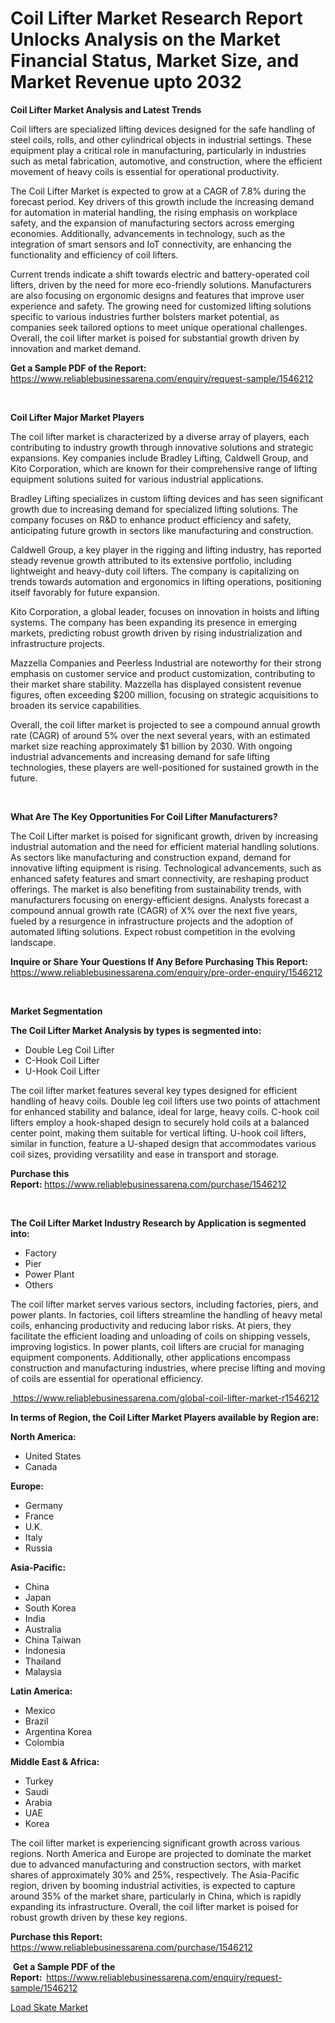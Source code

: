 <p><h1>Coil Lifter Market Research Report Unlocks Analysis on the Market Financial Status, Market Size, and Market Revenue upto 2032</h1></p><p><strong>Coil Lifter Market Analysis and Latest Trends</strong></p>
<p><p>Coil lifters are specialized lifting devices designed for the safe handling of steel coils, rolls, and other cylindrical objects in industrial settings. These equipment play a critical role in manufacturing, particularly in industries such as metal fabrication, automotive, and construction, where the efficient movement of heavy coils is essential for operational productivity.</p><p>The Coil Lifter Market is expected to grow at a CAGR of 7.8% during the forecast period. Key drivers of this growth include the increasing demand for automation in material handling, the rising emphasis on workplace safety, and the expansion of manufacturing sectors across emerging economies. Additionally, advancements in technology, such as the integration of smart sensors and IoT connectivity, are enhancing the functionality and efficiency of coil lifters.</p><p>Current trends indicate a shift towards electric and battery-operated coil lifters, driven by the need for more eco-friendly solutions. Manufacturers are also focusing on ergonomic designs and features that improve user experience and safety. The growing need for customized lifting solutions specific to various industries further bolsters market potential, as companies seek tailored options to meet unique operational challenges. Overall, the coil lifter market is poised for substantial growth driven by innovation and market demand.</p></p>
<p><strong>Get a Sample PDF of the Report:&nbsp;</strong> <a href="https://www.reliablebusinessarena.com/enquiry/request-sample/1546212?utm_campaign=2262&utm_medium=2&utm_source=Github&utm_content=ia&utm_term=17022025&utm_id=coil-lifter">https://www.reliablebusinessarena.com/enquiry/request-sample/1546212</a></p>
<p>&nbsp;</p>
<p><strong>Coil Lifter Major Market Players</strong></p>
<p><p>The coil lifter market is characterized by a diverse array of players, each contributing to industry growth through innovative solutions and strategic expansions. Key companies include Bradley Lifting, Caldwell Group, and Kito Corporation, which are known for their comprehensive range of lifting equipment solutions suited for various industrial applications.</p><p>Bradley Lifting specializes in custom lifting devices and has seen significant growth due to increasing demand for specialized lifting solutions. The company focuses on R&D to enhance product efficiency and safety, anticipating future growth in sectors like manufacturing and construction.</p><p>Caldwell Group, a key player in the rigging and lifting industry, has reported steady revenue growth attributed to its extensive portfolio, including lightweight and heavy-duty coil lifters. The company is capitalizing on trends towards automation and ergonomics in lifting operations, positioning itself favorably for future expansion.</p><p>Kito Corporation, a global leader, focuses on innovation in hoists and lifting systems. The company has been expanding its presence in emerging markets, predicting robust growth driven by rising industrialization and infrastructure projects.</p><p>Mazzella Companies and Peerless Industrial are noteworthy for their strong emphasis on customer service and product customization, contributing to their market share stability. Mazzella has displayed consistent revenue figures, often exceeding $200 million, focusing on strategic acquisitions to broaden its service capabilities.</p><p>Overall, the coil lifter market is projected to see a compound annual growth rate (CAGR) of around 5% over the next several years, with an estimated market size reaching approximately $1 billion by 2030. With ongoing industrial advancements and increasing demand for safe lifting technologies, these players are well-positioned for sustained growth in the future.</p></p>
<p>&nbsp;</p>
<p><strong>What Are The Key Opportunities For Coil Lifter Manufacturers?</strong></p>
<p><p>The Coil Lifter market is poised for significant growth, driven by increasing industrial automation and the need for efficient material handling solutions. As sectors like manufacturing and construction expand, demand for innovative lifting equipment is rising. Technological advancements, such as enhanced safety features and smart connectivity, are reshaping product offerings. The market is also benefiting from sustainability trends, with manufacturers focusing on energy-efficient designs. Analysts forecast a compound annual growth rate (CAGR) of X% over the next five years, fueled by a resurgence in infrastructure projects and the adoption of automated lifting solutions. Expect robust competition in the evolving landscape.</p></p>
<p><strong>Inquire or Share Your Questions If Any Before Purchasing This Report:</strong> <a href="https://www.reliablebusinessarena.com/enquiry/pre-order-enquiry/1546212?utm_campaign=2262&utm_medium=2&utm_source=Github&utm_content=ia&utm_term=17022025&utm_id=coil-lifter">https://www.reliablebusinessarena.com/enquiry/pre-order-enquiry/1546212</a></p>
<p>&nbsp;</p>
<p><strong>Market Segmentation</strong></p>
<p><strong>The Coil Lifter Market Analysis by types is segmented into:</strong></p>
<p><ul><li>Double Leg Coil Lifter</li><li>C-Hook Coil Lifter</li><li>U-Hook Coil Lifter</li></ul></p>
<p><p>The coil lifter market features several key types designed for efficient handling of heavy coils. Double leg coil lifters use two points of attachment for enhanced stability and balance, ideal for large, heavy coils. C-hook coil lifters employ a hook-shaped design to securely hold coils at a balanced center point, making them suitable for vertical lifting. U-hook coil lifters, similar in function, feature a U-shaped design that accommodates various coil sizes, providing versatility and ease in transport and storage.</p></p>
<p><strong>Purchase this Report:&nbsp;</strong><a href="https://www.reliablebusinessarena.com/purchase/1546212?utm_campaign=2262&utm_medium=2&utm_source=Github&utm_content=ia&utm_term=17022025&utm_id=coil-lifter">https://www.reliablebusinessarena.com/purchase/1546212</a></p>
<p>&nbsp;</p>
<p><strong>The Coil Lifter Market Industry Research by Application is segmented into:</strong></p>
<p><ul><li>Factory</li><li>Pier</li><li>Power Plant</li><li>Others</li></ul></p>
<p><p>The coil lifter market serves various sectors, including factories, piers, and power plants. In factories, coil lifters streamline the handling of heavy metal coils, enhancing productivity and reducing labor risks. At piers, they facilitate the efficient loading and unloading of coils on shipping vessels, improving logistics. In power plants, coil lifters are crucial for managing equipment components. Additionally, other applications encompass construction and manufacturing industries, where precise lifting and moving of coils are essential for operational efficiency.</p></p>
<p><a href="https://www.reliablebusinessarena.com/global-coil-lifter-market-r1546212?utm_campaign=2262&utm_medium=2&utm_source=Github&utm_content=ia&utm_term=17022025&utm_id=coil-lifter">&nbsp;https://www.reliablebusinessarena.com/global-coil-lifter-market-r1546212</a></p>
<p><strong>In terms of Region, the Coil Lifter Market Players available by Region are:</strong></p>
<p>
    <p> <strong> North America: </strong>
        <ul>
            <li>United States</li>
            <li>Canada</li>
        </ul>
        </p> 
    <p> <strong> Europe: </strong>
        <ul>
            <li>Germany</li>
            <li>France</li>
            <li>U.K.</li>
            <li>Italy</li>
            <li>Russia</li>
        </ul>
        </p> 
    <p> <strong> Asia-Pacific: </strong>
        <ul>
            <li>China</li>
            <li>Japan</li>
            <li>South Korea</li>
            <li>India</li>
            <li>Australia</li>
            <li>China Taiwan</li>
            <li>Indonesia</li>
            <li>Thailand</li>
            <li>Malaysia</li>
        </ul>
        </p> 
    <p> <strong> Latin America: </strong>
        <ul>
            <li>Mexico</li>
            <li>Brazil</li>
            <li>Argentina Korea</li>
            <li>Colombia</li>
        </ul>
        </p> 
    <p> <strong> Middle East & Africa: </strong>
        <ul>
            <li>Turkey</li>
            <li>Saudi</li>
            <li>Arabia</li>
            <li>UAE</li>
            <li>Korea</li>
        </ul>
    </p>
    </p>
<p><p>The coil lifter market is experiencing significant growth across various regions. North America and Europe are projected to dominate the market due to advanced manufacturing and construction sectors, with market shares of approximately 30% and 25%, respectively. The Asia-Pacific region, driven by booming industrial activities, is expected to capture around 35% of the market share, particularly in China, which is rapidly expanding its infrastructure. Overall, the coil lifter market is poised for robust growth driven by these key regions.</p></p>
<p><strong>Purchase this Report: </strong><a href="https://www.reliablebusinessarena.com/purchase/1546212?utm_campaign=2262&utm_medium=2&utm_source=Github&utm_content=ia&utm_term=17022025&utm_id=coil-lifter">https://www.reliablebusinessarena.com/purchase/1546212</a></p>
<p>&nbsp;<strong>Get a Sample PDF of the Report:&nbsp;&nbsp;</strong><a href="https://www.reliablebusinessarena.com/enquiry/request-sample/1546212?utm_campaign=2262&utm_medium=2&utm_source=Github&utm_content=ia&utm_term=17022025&utm_id=coil-lifter">https://www.reliablebusinessarena.com/enquiry/request-sample/1546212</a></p>
<p><strong></strong></p>
<p><p><a href="https://github.com/leopardmicheal7019/Market-Research-Report-List-1/blob/main/load-skate-market.md?utm_campaign=2262&utm_medium=2&utm_source=Github&utm_content=ia&utm_term=17022025&utm_id=coil-lifter">Load Skate Market</a></p></p>